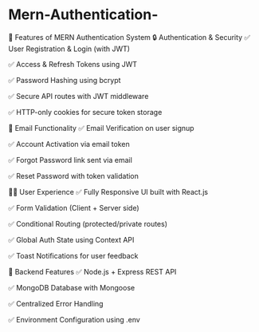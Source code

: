 # Mern-Authentication-
🚀 Features of MERN Authentication System
🔒 Authentication & Security
✅ User Registration & Login (with JWT)

✅ Access & Refresh Tokens using JWT

✅ Password Hashing using bcrypt

✅ Secure API routes with JWT middleware

✅ HTTP-only cookies for secure token storage

📧 Email Functionality
✅ Email Verification on user signup

✅ Account Activation via email token

✅ Forgot Password link sent via email

✅ Reset Password with token validation

👨‍💻 User Experience
✅ Fully Responsive UI built with React.js

✅ Form Validation (Client + Server side)

✅ Conditional Routing (protected/private routes)

✅ Global Auth State using Context API

✅ Toast Notifications for user feedback

🧪 Backend Features
✅ Node.js + Express REST API

✅ MongoDB Database with Mongoose

✅ Centralized Error Handling

✅ Environment Configuration using .env
